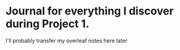 # Journal for everything I discover during Project 1.

I'll probably transfer my overleaf notes here later
